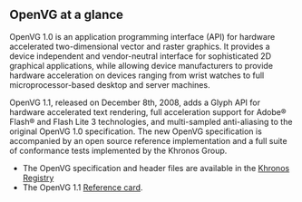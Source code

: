 ## OpenVG at a glance

OpenVG 1.0 is an application programming interface (API) for hardware accelerated two-dimensional vector and raster graphics. It provides a device independent and vendor-neutral interface for sophisticated 2D graphical applications, while allowing device manufacturers to provide hardware acceleration on devices ranging from wrist watches to full microprocessor-based desktop and server machines.

OpenVG 1.1, released on December 8th, 2008, adds a Glyph API for hardware accelerated text rendering, full acceleration support for Adobe® Flash® and Flash Lite 3 technologies, and multi-sampled anti-aliasing to the original OpenVG 1.0 specification. The new OpenVG specification is accompanied by an open source reference implementation and a full suite of conformance tests implemented by the Khronos Group.

*   The OpenVG specification and header files are available in the [Khronos Registry](/registry/vg/)
*   The OpenVG 1.1 [Reference card](/developers/reference-cards/ "Download the OpenVG quick reference card").